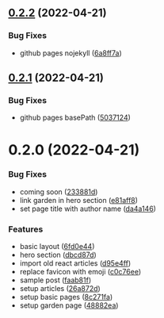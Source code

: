 

## [0.2.2](https://github.com/shakogegia/shakogegia.github.io/compare/0.2.1...0.2.2) (2022-04-21)


### Bug Fixes

* github pages nojekyll ([6a8ff7a](https://github.com/shakogegia/shakogegia.github.io/commit/6a8ff7a26bc404c8a8d14dbbdb7ab22272ad64c2))

## [0.2.1](https://github.com/shakogegia/shakogegia.github.io/compare/0.2.0...0.2.1) (2022-04-21)


### Bug Fixes

* github pages basePath ([5037124](https://github.com/shakogegia/shakogegia.github.io/commit/5037124b03d5838806fe1b713c88705410bf1f59))

# 0.2.0 (2022-04-21)


### Bug Fixes

* coming soon ([233881d](https://github.com/shakogegia/shakogegia.github.io/commit/233881d71ae6002700af51fa781176a83f736e0d))
* link garden in hero section ([e81aff8](https://github.com/shakogegia/shakogegia.github.io/commit/e81aff8119a863a6802997254084ec18cf7b6461))
* set page title with author name ([da4a146](https://github.com/shakogegia/shakogegia.github.io/commit/da4a14692611c9bf0fd312fe28be471f6b8fb93b))


### Features

* basic layout ([6fd0e44](https://github.com/shakogegia/shakogegia.github.io/commit/6fd0e44b88186714b188d4a3fca4cddb7f02bdfc))
* hero section ([dbcd87d](https://github.com/shakogegia/shakogegia.github.io/commit/dbcd87dca5472bd4e8cecdc5dbad405ad324a338))
* import old react articles ([d95e4ff](https://github.com/shakogegia/shakogegia.github.io/commit/d95e4ffe23bf4829490d0a5729ac413e51607343))
* replace favicon with emoji ([c0c76ee](https://github.com/shakogegia/shakogegia.github.io/commit/c0c76ee4934da0a2c35095e842c6dd4fff728db7))
* sample post ([faab81f](https://github.com/shakogegia/shakogegia.github.io/commit/faab81f6fd94de5e5614fe6a769e8bb14adf184f))
* setup articles ([26a872d](https://github.com/shakogegia/shakogegia.github.io/commit/26a872d88eb847a35a8f425851a7e40d9a16c235))
* setup basic pages ([8c271fa](https://github.com/shakogegia/shakogegia.github.io/commit/8c271fa05baf6a5261520ad9a39fccaa8b70279c))
* setup garden page ([48882ea](https://github.com/shakogegia/shakogegia.github.io/commit/48882ea063ef2633c3d7b1ce733ba5f5994caeec))